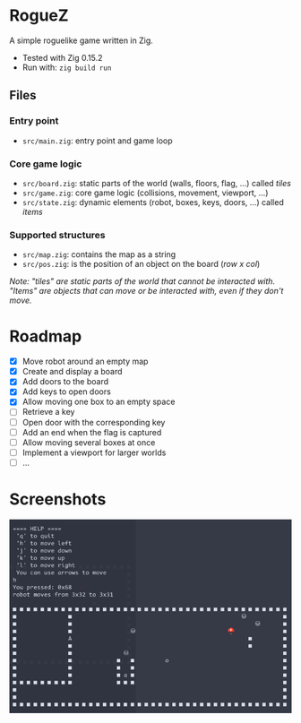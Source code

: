 # RogueZ

A simple roguelike game written in Zig.

- Tested with Zig 0.15.2
- Run with: `zig build run`

## Files

### Entry point
- `src/main.zig`: entry point and game loop

### Core game logic
- `src/board.zig`: static parts of the world (walls, floors, flag, ...) called *tiles*
- `src/game.zig`: core game logic (collisions, movement, viewport, ...)
- `src/state.zig`: dynamic elements (robot, boxes, keys, doors, ...) called *items*

### Supported structures
- `src/map.zig`: contains the map as a string
- `src/pos.zig`: is the position of an object on the board (*row x col*)

*Note: "tiles" are static parts of the world that cannot be interacted with. "Items" are objects that can move or be interacted with, even if they don't move.*

# Roadmap

- [x] Move robot around an empty map
- [x] Create and display a board
- [x] Add doors to the board
- [x] Add keys to open doors
- [x] Allow moving one box to an empty space
- [ ] Retrieve a key
- [ ] Open door with the corresponding key
- [ ] Add an end when the flag is captured
- [ ] Allow moving several boxes at once
- [ ] Implement a viewport for larger worlds
- [ ] ...

# Screenshots

![First steps](screenshot.png "first steps")
